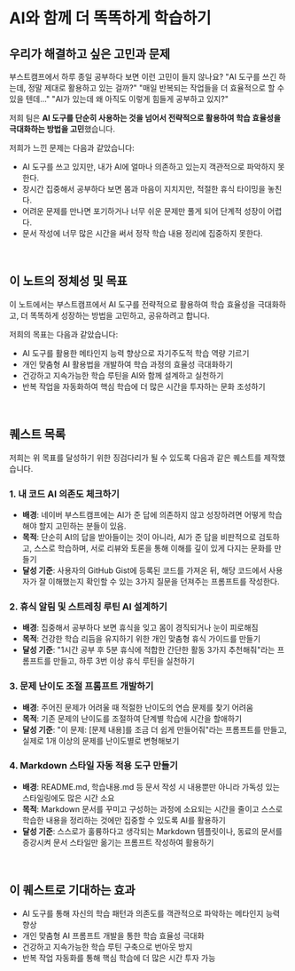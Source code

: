 # **AI와 함께 더 똑똑하게 학습하기**

## **우리가 해결하고 싶은 고민과 문제**

부스트캠프에서 하루 종일 공부하다 보면 이런 고민이 들지 않나요? "AI 도구를 쓰긴 하는데, 정말 제대로 활용하고 있는 걸까?" "매일 반복되는 작업들을 더 효율적으로 할 수 있을 텐데..." "AI가 있는데 왜 아직도 이렇게 힘들게 공부하고 있지?"

저희 팀은 **AI 도구를 단순히 사용하는 것을 넘어서 전략적으로 활용하여 학습 효율성을 극대화하는 방법을 고민**했습니다.

저희가 느낀 문제는 다음과 같았습니다:

- AI 도구를 쓰고 있지만, 내가 AI에 얼마나 의존하고 있는지 객관적으로 파악하지 못한다.
- 장시간 집중해서 공부하다 보면 몸과 마음이 지치지만, 적절한 휴식 타이밍을 놓친다.
- 어려운 문제를 만나면 포기하거나 너무 쉬운 문제만 풀게 되어 단계적 성장이 어렵다.
- 문서 작성에 너무 많은 시간을 써서 정작 학습 내용 정리에 집중하지 못한다.

<br/>

## **이 노트의 정체성 및 목표**

이 노트에서는 부스트캠프에서 AI 도구를 전략적으로 활용하여 학습 효율성을 극대화하고, 더 똑똑하게 성장하는 방법을 고민하고, 공유하려고 합니다.

저희의 목표는 다음과 같았습니다:

- AI 도구를 활용한 메타인지 능력 향상으로 자기주도적 학습 역량 기르기
- 개인 맞춤형 AI 활용법을 개발하여 학습 과정의 효율성 극대화하기
- 건강하고 지속가능한 학습 루틴을 AI와 함께 설계하고 실천하기
- 반복 작업을 자동화하여 핵심 학습에 더 많은 시간을 투자하는 문화 조성하기

<br/>

## **퀘스트 목록**

저희는 위 목표를 달성하기 위한 징검다리가 될 수 있도록 다음과 같은 퀘스트를 제작했습니다.

### **1. 내 코드 AI 의존도 체크하기**

- **배경**: 네이버 부스트캠프에는 AI가 준 답에 의존하지 않고 성장하려면 어떻게 학습해야 할지 고민하는 분들이 있음.
- **목적**: 단순히 AI의 답을 받아들이는 것이 아니라, AI가 준 답을 비판적으로 검토하고, 스스로 학습하며, 서로 리뷰와 토론을 통해 이해를 깊이 있게 다지는 문화를 만들기
- **달성 기준**: 사용자의 GitHub Gist에 등록된 코드를 가져온 뒤, 해당 코드에서 사용자가 잘 이해했는지 확인할 수 있는 3가지 질문을 던져주는 프롬프트를 작성한다.

### **2. 휴식 알림 및 스트레칭 루틴 AI 설계하기**

- **배경**: 집중해서 공부하다 보면 휴식을 잊고 몸이 경직되거나 눈이 피로해짐
- **목적**: 건강한 학습 리듬을 유지하기 위한 개인 맞춤형 휴식 가이드를 만들기
- **달성 기준**: "1시간 공부 후 5분 휴식에 적합한 간단한 활동 3가지 추천해줘"라는 프롬프트를 만들고, 하루 3번 이상 휴식 루틴을 실천하기

### **3. 문제 난이도 조절 프롬프트 개발하기**

- **배경**: 주어진 문제가 어려울 때 적절한 난이도의 연습 문제를 찾기 어려움
- **목적**: 기존 문제의 난이도를 조절하여 단계별 학습에 시간을 할애하기
- **달성 기준**: "이 문제: [문제 내용]를 조금 더 쉽게 만들어줘"라는 프롬프트를 만들고, 실제로 1개 이상의 문제를 난이도별로 변형해보기

### **4. Markdown 스타일 자동 적용 도구 만들기**

- **배경**: README.md, 학습내용.md 등 문서 작성 시 내용뿐만 아니라 가독성 있는 스타일링에도 많은 시간 소요
- **목적**: Markdown 문서를 꾸미고 구성하는 과정에 소요되는 시간을 줄이고 스스로 학습한 내용을 정리하는 것에만 집중할 수 있도록 AI를 활용하기
- **달성 기준**: 스스로가 훌륭하다고 생각되는 Markdown 템플릿이나, 동료의 문서를 증강시켜 문서 스타일만 옮기는 프롬프트 작성하여 활용하기

<br/>

## **이 퀘스트로 기대하는 효과**

- AI 도구를 통해 자신의 학습 패턴과 의존도를 객관적으로 파악하는 메타인지 능력 향상
- 개인 맞춤형 AI 프롬프트 개발을 통한 학습 효율성 극대화
- 건강하고 지속가능한 학습 루틴 구축으로 번아웃 방지
- 반복 작업 자동화를 통해 핵심 학습에 더 많은 시간 투자 가능
